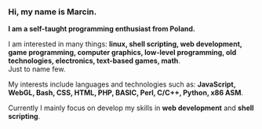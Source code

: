 ### Hi, my name is Marcin.  
**I am a self-taught programming enthusiast from Poland.**  

I am interested in many things: **linux, shell scripting, web development, game programming, computer graphics, low-level programming, old technologies, electronics, text-based games, math**.  
Just to name few. 

My interests include languages and technologies such as: **JavaScript, WebGL, Bash, CSS, HTML, PHP, BASIC, Perl, C/C++, Python, x86 ASM**.      

Currently I mainly focus on develop my skills in **web development** and **shell scripting**.  

